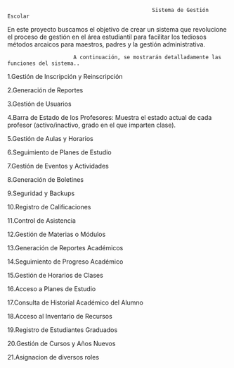                                                   Sistema de Gestión Escolar

En este proyecto buscamos el objetivo de crear un sistema que revolucione el proceso de gestión en el área estudiantil para facilitar los tediosos métodos arcaicos para maestros, padres y la gestión administrativa.

                         A continuación, se mostrarán detalladamente las funciones del sistema..

1.Gestión de Inscripción y Reinscripción

2.Generación de Reportes

3.Gestión de Usuarios

4.Barra de Estado de los Profesores: Muestra el estado actual de cada profesor (activo/inactivo, grado en el que imparten clase).

5.Gestión de Aulas y Horarios

6.Seguimiento de Planes de Estudio

7.Gestión de Eventos y Actividades

8.Generación de Boletines

9.Seguridad y Backups

10.Registro de Calificaciones

11.Control de Asistencia

12.Gestión de Materias o Módulos

13.Generación de Reportes Académicos

14.Seguimiento de Progreso Académico

15.Gestión de Horarios de Clases

16.Acceso a Planes de Estudio

17.Consulta de Historial Académico del Alumno

18.Acceso al Inventario de Recursos

19.Registro de Estudiantes Graduados

20.Gestión de Cursos y Años Nuevos

21.Asignacion de diversos roles 
